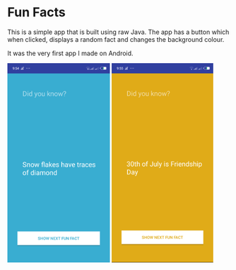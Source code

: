 # Fun Facts
This is a simple app that is built using raw Java. 
The app has a button which when clicked, displays a random fact and changes the background colour. 

It was the very first app I made on Android.

<img src="screenshots/1.png" height=450>
<img src="screenshots/2.png" height=450>
